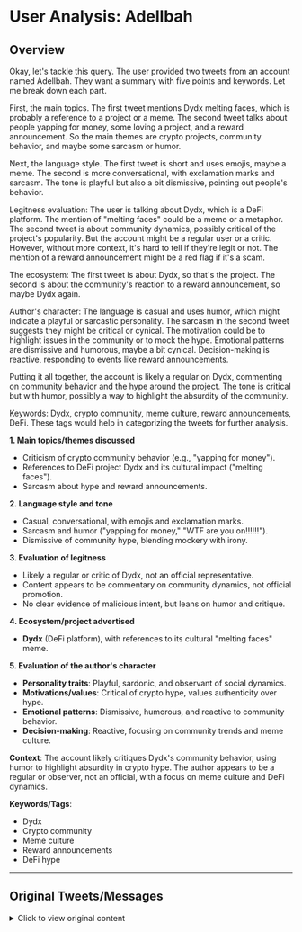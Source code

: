 # User Analysis: Adellbah

## Overview

<think>
Okay, let's tackle this query. The user provided two tweets from an account named Adellbah. They want a summary with five points and keywords. Let me break down each part.

First, the main topics. The first tweet mentions Dydx melting faces, which is probably a reference to a project or a meme. The second tweet talks about people yapping for money, some loving a project, and a reward announcement. So the main themes are crypto projects, community behavior, and maybe some sarcasm or humor.

Next, the language style. The first tweet is short and uses emojis, maybe a meme. The second is more conversational, with exclamation marks and sarcasm. The tone is playful but also a bit dismissive, pointing out people's behavior.

Legitness evaluation: The user is talking about Dydx, which is a DeFi platform. The mention of "melting faces" could be a meme or a metaphor. The second tweet is about community dynamics, possibly critical of the project's popularity. But the account might be a regular user or a critic. However, without more context, it's hard to tell if they're legit or not. The mention of a reward announcement might be a red flag if it's a scam.

The ecosystem: The first tweet is about Dydx, so that's the project. The second is about the community's reaction to a reward announcement, so maybe Dydx again.

Author's character: The language is casual and uses humor, which might indicate a playful or sarcastic personality. The sarcasm in the second tweet suggests they might be critical or cynical. The motivation could be to highlight issues in the community or to mock the hype. Emotional patterns are dismissive and humorous, maybe a bit cynical. Decision-making is reactive, responding to events like reward announcements.

Putting it all together, the account is likely a regular on Dydx, commenting on community behavior and the hype around the project. The tone is critical but with humor, possibly a way to highlight the absurdity of the community.

Keywords: Dydx, crypto community, meme culture, reward announcements, DeFi. These tags would help in categorizing the tweets for further analysis.
</think>

**1. Main topics/themes discussed**  
- Criticism of crypto community behavior (e.g., "yapping for money").  
- References to DeFi project Dydx and its cultural impact ("melting faces").  
- Sarcasm about hype and reward announcements.  

**2. Language style and tone**  
- Casual, conversational, with emojis and exclamation marks.  
- Sarcasm and humor ("yapping for money," "WTF are you on!!!!!!").  
- Dismissive of community hype, blending mockery with irony.  

**3. Evaluation of legitness**  
- Likely a regular or critic of Dydx, not an official representative.  
- Content appears to be commentary on community dynamics, not official promotion.  
- No clear evidence of malicious intent, but leans on humor and critique.  

**4. Ecosystem/project advertised**  
- **Dydx** (DeFi platform), with references to its cultural "melting faces" meme.  

**5. Evaluation of the author's character**  
- **Personality traits**: Playful, sardonic, and observant of social dynamics.  
- **Motivations/values**: Critical of crypto hype, values authenticity over hype.  
- **Emotional patterns**: Dismissive, humorous, and reactive to community behavior.  
- **Decision-making**: Reactive, focusing on community trends and meme culture.  

**Context**: The account likely critiques Dydx's community behavior, using humor to highlight absurdity in crypto hype. The author appears to be a regular or observer, not an official, with a focus on meme culture and DeFi dynamics.  

**Keywords/Tags**:  
- Dydx  
- Crypto community  
- Meme culture  
- Reward announcements  
- DeFi hype
---
## Original Tweets/Messages

<details>
<summary>Click to view original content</summary>

| Type | Content |
|------|---------|
| messages | Dydx will melt faces |
| messages | We are all yapping for Money lol... Some people are behaving like they are genuinely yapping because they love a project 😂😂😂😂.

Y'all starting yapping after reward announcement.. WTF are you on!!!!!! |

</details>

